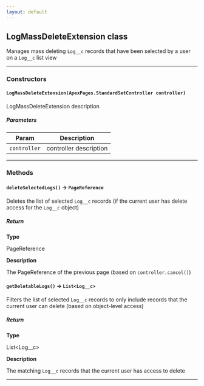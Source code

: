 ```yaml
---
layout: default
---
```


## LogMassDeleteExtension class

Manages mass deleting `Log__c` records that have been selected by a user on a `Log__c` list view

---

### Constructors

#### `LogMassDeleteExtension(ApexPages.StandardSetController controller)`

LogMassDeleteExtension description

##### Parameters

| Param        | Description            |
| ------------ | ---------------------- |
| `controller` | controller description |

---

### Methods

#### `deleteSelectedLogs()` → `PageReference`

Deletes the list of selected `Log__c` records (if the current user has delete access for the `Log__c` object)

##### Return

**Type**

PageReference

**Description**

The PageReference of the previous page (based on `controller.cancel()`)

#### `getDeletableLogs()` → `List<Log__c>`

Filters the list of selected `Log__c` records to only include records that the current user can delete (based on object-level access)

##### Return

**Type**

List&lt;Log\_\_c&gt;

**Description**

The matching `Log__c` records that the current user has access to delete

---
